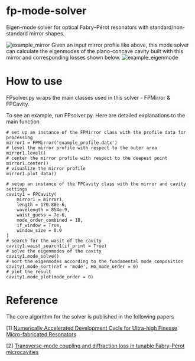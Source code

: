 # fp-mode-solver
Eigen-mode solver for optical Fabry–Pérot resonators with standard/non-standard mirror shapes.

![example_mirror](https://github.com/njjingogogo/fp-mode-solver/assets/162845168/e186a5ed-6f33-4017-87cf-7864d418a05b)
Given an input mirror profile like above, this mode solver can calculate the eigenmodes of the plano-concave cavity built with this mirror and corresponding losses shown below.
![example_eigenmode](https://github.com/njjingogogo/fp-mode-solver/assets/162845168/f867f9e7-f37d-4e7b-a5af-ba5e7f94dc6c)

# How to use
FPsolver.py wraps the main classes used in this solver - FPMirror & FPCavity.

To see an example, run FPsolver.py. Here are detailed explanations to the main function

    # set up an instance of the FPMirror class with the profile data for processing
    mirror1 = FPMirror('example_profile.datx')
    # level the mirror profile with respect to the outer area
    mirror1.level()
    # center the mirror profile with respect to the deepest point
    mirror1.center()
    # visualize the mirror profile
    mirror1.plot_data()
    
    # setup an instance of the FPCavity class with the mirror and cavity settings
    cavity1 = FPCavity(
        mirror1 = mirror1, 
        length = 170.80e-6,
        wavelength = 854e-9, 
        waist_guess = 7e-6,
        mode_order_combined = 18,
        if_window = True,
        window_size = 0.9
    )
    # search for the wasit of the cavity
    cavity1.waist_search1(if_print = True)
    # solve the eigenmodes of the cavity
    cavity1.mode_solve()
    # sort the eigenmodes according to the fundamental mode composition
    cavity1.mode_sort(ref = 'mode', HG_mode_order = 0)
    # plot the result
    cavity1.mode_plot(mode_order = 0)

# Reference
The core algorithm for the solver is published in the following papers

[1] [Numerically Accelerated Development Cycle for Ultra-high Finesse Micro-fabricated Resonators](https://arxiv.org/abs/1502.01532)

[2] [Transverse-mode coupling and diffraction loss in tunable Fabry-Pérot microcavities](https://arxiv.org/abs/1502.01532)
